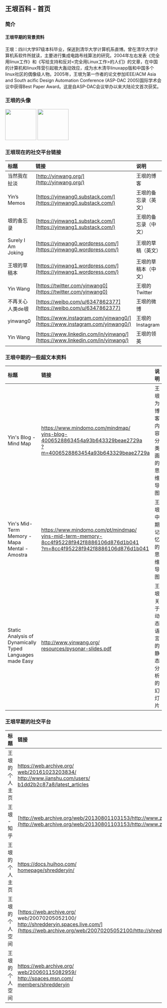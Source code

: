 ## 王垠百科 - 首页

### 简介

#### 王垠早期的背景资料

王垠：四川大学97级本科毕业，保送到清华大学计算机系直博。曾在清华大学计算机系软件所就读，主要进行集成电路布线算法的研究。2004年左右发表《完全用linux工作》和《写给支持和反对<完全用Linux工作>的人们》的文章，在中国的计算机和linux阵营引起极大轰动效应，成为水木清华linuxapp版和中国多个linux社区的偶像级人物。2005年，王垠为第一作者的论文参加IEEE/ACM Asia and South acific Design Automation Conference (ASP-DAC 2005)国际学术会议中获得Best Paper Award。这是自ASP-DAC会议举办以来大陆论文首次获奖。

### 王垠的头像

<div style="display:inline">
<image src="https://user-images.githubusercontent.com/20765689/223388420-63dd3b97-5a7a-4bdb-8a02-cbbab7a33638.png" width="100"/>
<image src="https://user-images.githubusercontent.com/20765689/223361138-b95e363c-a6c6-45e2-9aca-508c8052b233.png" width="100"/>
</div>

### 王垠现在的社交平台链接

|标题|链接|说明|
|:--|:--|:--|
|当然我在扯淡|[http://yinwang.org/](http://yinwang.org/)|王垠的博客|
|Yin’s Memos|[https://yinwang0.substack.com/](https://yinwang0.substack.com/)|王垠的备忘录（英文）|
|垠的备忘录|[https://yinwang1.substack.com/](https://yinwang1.substack.com/)|王垠的备忘录（中文）|
|Surely I Am Joking|[https://yinwang0.wordpress.com/](https://yinwang0.wordpress.com/)|王垠的草稿（英文）|
|王垠的草稿本|[https://yinwang1.wordpress.com/](https://yinwang1.wordpress.com/)|王垠的草稿本（中文）|
|Yin Wang|[https://twitter.com/yinwang0](https://twitter.com/yinwang0)|王垠的 Twitter|
|不再关心人类de垠|[https://weibo.com/u/6347862377](https://weibo.com/u/6347862377)|王垠的微博|
|yinwang0|[https://www.instagram.com/yinwang0/](https://www.instagram.com/yinwang0/)|王垠的 Instagram|
|Yin Wang|[https://www.linkedin.com/in/yinwang/](https://www.linkedin.com/in/yinwang/)|王垠的领英|

### 王垠中期的一些超文本资料

|标题|链接|说明|
|:--|:--|:--|
|Yin's Blog - Mind Map|[https://www.mindomo.com/mindmap/<br>yins-blog-4006528863454a93b643329beae2729a<br>?m=4006528863454a93b643329beae2729a](https://www.mindomo.com/mindmap/yins-blog-4006528863454a93b643329beae2729a?m=4006528863454a93b643329beae2729a)|王垠为博客内容分类画的思维导图|
|Yin's Mid-Term Memory - Mapa Mental - Amostra|[https://www.mindomo.com/pt/mindmap/<br>yins-mid-term-memory-8cc4f95228f942f8886106d876d1b041<br>?m=8cc4f95228f942f8886106d876d1b041](https://www.mindomo.com/pt/mindmap/yins-mid-term-memory-8cc4f95228f942f8886106d876d1b041?m=8cc4f95228f942f8886106d876d1b041)|王垠中期记忆的思维导图|
|Static Analysis of Dynamically Typed Languages made Easy|[http://www.yinwang.org/<br>resources/pysonar-slides.pdf](http://www.yinwang.org/resources/pysonar-slides.pdf)|王垠关于动态语言的静态分析的幻灯片|

### 王垠早期的社交平台

|标题|链接|说明|
|:--|:--|:--|
|王垠的个人主页|[https://web.archive.org/<br>web/20161023203834/<br>http://www.jianshu.com/users/<br>b1dd2b2c87a8/latest_articles](https://web.archive.org/web/20161023203834/http://www.jianshu.com/users/b1dd2b2c87a8/latest_articles)|王垠的简书（在 archive 上）|
|王垠 - 知乎|[http://web.archive.org/web/20130801103153/http://www.zhihu.com/people/yinwang0](http://web.archive.org/web/20130801103153/http://www.zhihu.com/people/yinwang0)|王垠的知乎（在 archive 上）|
|王垠的个人主页|[https://docs.huihoo.com/<br>homepage/shredderyin/](https://docs.huihoo.com/homepage/shredderyin/)|王垠早期的个人主页|
|王垠的个人空间|[https://web.archive.org/<br>web/20070205052100/<br>http://shredderyin.spaces.live.com/](https://web.archive.org/web/20070205052100/http://shredderyin.spaces.live.com/)|王垠早期的 live 空间（在 archive 上）|
|王垠的个人空间|[https://web.archive.org/<br>web/20060115082959/<br>http://spaces.msn.com/<br>members/shredderyin](https://web.archive.org/web/20060115082959/ttp://spaces.msn.com/members/shredderyin)|王垠早期的 MSN 空间（在 archive 上）|

  
  

